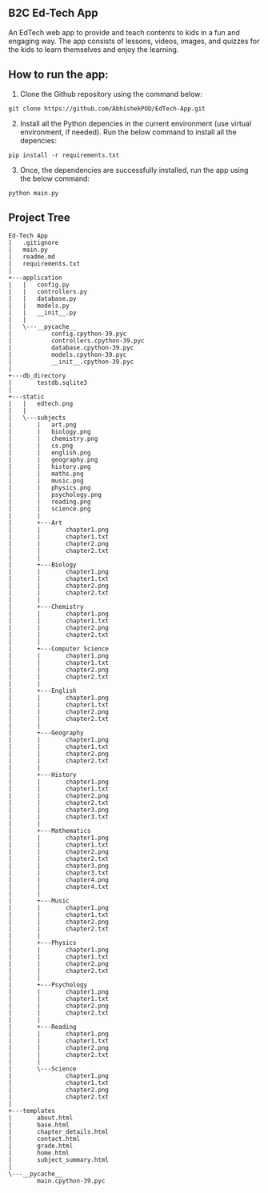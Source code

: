## B2C Ed-Tech App

An EdTech web app to provide and teach contents to kids in a fun and engaging way. The app consists of lessons, videos, images, and quizzes for the kids to learn themselves and enjoy the learning.

## How to run the app:

1. Clone the Github repository using the command below:
```
git clone https://github.com/AbhishekPOD/EdTech-App.git
```

2. Install all the Python depencies in the current environment (use virtual environment, if needed). Run the below command to install all the depencies:
```
pip install -r requirements.txt
```

3. Once, the dependencies are successfully installed, run the app using the below command:
```
python main.py
```

## Project Tree

```
Ed-Tech App
|   .gitignore
|   main.py
|   readme.md
|   requirements.txt
|
+---application
|   |   config.py
|   |   controllers.py
|   |   database.py
|   |   models.py
|   |   __init__.py
|   |
|   \---__pycache__
|           config.cpython-39.pyc
|           controllers.cpython-39.pyc
|           database.cpython-39.pyc
|           models.cpython-39.pyc
|           __init__.cpython-39.pyc
|
+---db_directory
|       testdb.sqlite3
|
+---static
|   |   edtech.png
|   |
|   \---subjects
|       |   art.png
|       |   biology.png
|       |   chemistry.png
|       |   cs.png
|       |   english.png
|       |   geography.png
|       |   history.png
|       |   maths.png
|       |   music.png
|       |   physics.png
|       |   psychology.png
|       |   reading.png
|       |   science.png
|       |
|       +---Art
|       |       chapter1.png
|       |       chapter1.txt
|       |       chapter2.png
|       |       chapter2.txt
|       |
|       +---Biology
|       |       chapter1.png
|       |       chapter1.txt
|       |       chapter2.png
|       |       chapter2.txt
|       |
|       +---Chemistry
|       |       chapter1.png
|       |       chapter1.txt
|       |       chapter2.png
|       |       chapter2.txt
|       |
|       +---Computer Science
|       |       chapter1.png
|       |       chapter1.txt
|       |       chapter2.png
|       |       chapter2.txt
|       |
|       +---English
|       |       chapter1.png
|       |       chapter1.txt
|       |       chapter2.png
|       |       chapter2.txt
|       |
|       +---Geography
|       |       chapter1.png
|       |       chapter1.txt
|       |       chapter2.png
|       |       chapter2.txt
|       |
|       +---History
|       |       chapter1.png
|       |       chapter1.txt
|       |       chapter2.png
|       |       chapter2.txt
|       |       chapter3.png
|       |       chapter3.txt
|       |
|       +---Mathematics
|       |       chapter1.png
|       |       chapter1.txt
|       |       chapter2.png
|       |       chapter2.txt
|       |       chapter3.png
|       |       chapter3.txt
|       |       chapter4.png
|       |       chapter4.txt
|       |
|       +---Music
|       |       chapter1.png
|       |       chapter1.txt
|       |       chapter2.png
|       |       chapter2.txt
|       |
|       +---Physics
|       |       chapter1.png
|       |       chapter1.txt
|       |       chapter2.png
|       |       chapter2.txt
|       |
|       +---Psychology
|       |       chapter1.png
|       |       chapter1.txt
|       |       chapter2.png
|       |       chapter2.txt
|       |
|       +---Reading
|       |       chapter1.png
|       |       chapter1.txt
|       |       chapter2.png
|       |       chapter2.txt
|       |
|       \---Science
|               chapter1.png
|               chapter1.txt
|               chapter2.png
|               chapter2.txt
|
+---templates
|       about.html
|       base.html
|       chapter_details.html
|       contact.html
|       grade.html
|       home.html
|       subject_summary.html
|
\---__pycache__
        main.cpython-39.pyc
```